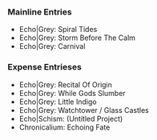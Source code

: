 ### Mainline Entries

  - Echo|Grey: Spiral Tides
  - Echo|Grey: Storm Before The Calm
  - Echo|Grey: Carnival


### Expense Entrieses

  - Echo|Grey: Recital Of Origin
  - Echo|Grey: While Gods Slumber
  - Echo|Grey: Little Indigo
  - Echo|Grey: Watchtower / Glass Castles
  - Echo|Schism: (Untitled Project)
  - Chronicalium: Echoing Fate
